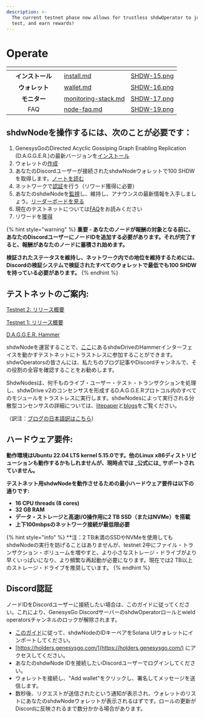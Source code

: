 ```yaml
---
description: >-
  The current testnet phase now allows for trustless shdwOperator to join, help
  test, and earn rewards!
---
```


# Operate

<table data-view="cards"><thead><tr><th></th><th align="center"></th><th align="center"></th><th data-hidden data-card-target data-type="content-ref"></th><th data-hidden data-card-cover data-type="files"></th></tr></thead><tbody><tr><td></td><td align="center"><strong>インストール</strong></td><td align="center"></td><td><a href="install.md">install.md</a></td><td><a href="../.gitbook/assets/SHDW-15.png">SHDW-15.png</a></td></tr><tr><td></td><td align="center"><strong>ウォレット</strong></td><td align="center"></td><td><a href="wallet.md">wallet.md</a></td><td><a href="../.gitbook/assets/SHDW-16.png">SHDW-16.png</a></td></tr><tr><td></td><td align="center"><strong>モニター</strong></td><td align="center"></td><td><a href="monitoring-stack.md">monitoring-stack.md</a></td><td><a href="../.gitbook/assets/SHDW-17.png">SHDW-17.png</a></td></tr><tr><td></td><td align="center">FAQ</td><td align="center"></td><td><a href="node-faq.md">node-faq.md</a></td><td><a href="../.gitbook/assets/SHDW-19.png">SHDW-19.png</a></td></tr></tbody></table>

## shdwNodeを操作するには、次のことが必要です：

1. GenesysGoのDirected Acyclic Gossiping Graph Enabling Replication (D.A.G.G.E.R.)の最新バージョンを[インストール](install.md) 
2. ウォレットの[作成](wallet.md)
3. あなたのDiscordユーザーが接続されたshdwNodeウォレットで100 SHDWを取得します。[ノートを読む](node-faq.md#q-how-are-earnings-paid-out-and-how-do-i-claim-my-shdwoperator-earnings)
4. ネットワークで[認証](./#discord-verification)を行う（リワード獲得に必要）
5. あなたのshdwNodeを[監視](monitoring-stack.md)し、維持し、アナウンスの最新情報を入手しましょう。[リーダーボードを見る](https://testnet.shdwdrive.com/uptime-leaderboard)
6. 現在のテストネットについては[FAQ](node-faq.md#testnet-2)をお読みください
7. リワードを[獲得](https://testnet.shdwdrive.com/operator-rewards)

{% hint style="warning" %}
**重要 - あなたのノードが報酬の対象となる前に、あなたのDiscordユーザーにノードIDを追加する必要があります。それが完了すると、報酬があなたのノードに蓄積され始めます。**

**検証されたステータスを維持し、ネットワーク内での地位を維持するためには、Discordの検証システムで検証されたすべてのウォレットで最低でも100 SHDWを持っている必要があります。**
{% endhint %}

## テストネットのご案内:

[Testnet 2: リリース概要](https://www.shdwdrive.com/blog/shdwdrive-v2-incentivized-testnet)

[Testnet 1: リリース概要](https://www.shdwdrive.com/blog/dagger-testnet-release)

[D.A.G.G.E.R. Hammer](https://dagger-hammer.shdwdrive.com/)

shdwNodeを運営することで、[ここ](https://dagger-hammer.shdwdrive.com/)にあるshdwDriveのHammerインターフェイスを動かすテストネットにトラストレスに参加することができます。shdwOperatorsの皆さんには、私たちのブログ記事やDiscordチャンネルで、その役割の全容を確認することをお勧めします。

ShdwNodesは、何千ものライブ・ユーザー・テスト・トランザクションを処理し、shdwDrive v2のコンセンサスを形成するD.A.G.G.E.Rプロトコル内のすべてのモジュールをトラストレスに実行します。shdwNodesによって実行される分散型コンセンサスの詳細については、[litepaper](https://github.com/GenesysGo/dagger-litepaper/blob/main/DAGGER-Litepaper.pdf)と[blogs](https://www.shdwdrive.com/blog)をご覧ください。

（訳注：[ブログの日本語訳はこちら](https://note.com/raa_solana/)）

## ハードウェア要件:

**動作環境はUbuntu 22.04 LTS kernel 5.15.0です。他のLinux x86ディストリビューションも動作するかもしれませんが、現時点では \_公式には\_ サポートされていません。**

**テストネット用shdwNodeを動作させるための最小ハードウェア要件は以下の通りです:**

* **16 CPU threads (8 cores)**
* **32 GB RAM**
* **データ・ストレージと高速I/O操作用に2 TB SSD（またはNVMe）を搭載**
* **上下100mbpsのネットワーク接続が最低限必要**

{% hint style="info" %}
\*\*注：2 TB未満のSSDやNVMeを使用してもshdwNodeの実行を妨げることはありませんが、testnet 2中にファイル・トランザクション・ボリュームを増やすと、より小さなストレージ・ドライブがより早くいっぱいになり、より頻繁な再起動が必要になります。現在では2 TB以上のストレージ・ドライブを推奨しています。
{% endhint %}

## Discord認証 

ノードIDをDiscordユーザーに接続したい場合は、このガイドに従ってください。これにより、GenesysGo DiscordサーバーのshdwOperatorロールとwield operatorsチャンネルのロックが解除されます。

* [このガイド](wallet.md#importing-usdshdw-accounts-into-solana-wallets)に従って、shdwNodeのIDキーペアをSolana UIウォレットにインポートしてください。
* [https://holders.genesysgo.com/](https://holders.genesysgo.com/) にアクセスしてください。
* あなたのshdwNode IDを接続したいDiscordユーザーでログインしてください。
* ウォレットを接続し、"Add wallet"をクリックし、署名してメッセージを送信します。
* 数秒後、リクエストが送信されたという通知が表示され、ウォレットのリストにあなたのshdwNodeウォレットが表示されるはずです。ロールの更新がDiscordに反映されるまで数分かかる場合があります。

